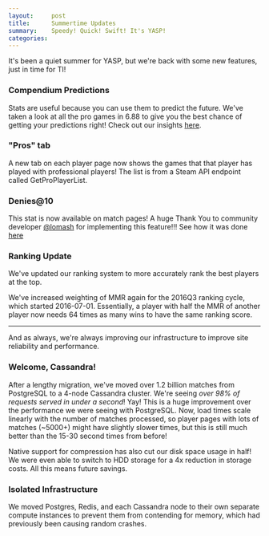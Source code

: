 ```yaml
---
layout:     post
title:      Summertime Updates
summary:    Speedy! Quick! Swift! It's YASP!
categories: 
---
```


It's been a quiet summer for YASP, but we're back with some new features, just in time for TI!

### Compendium Predictions

Stats are useful because you can use them to predict the future. We've taken a look at all the pro games in 6.88 to give
you the best chance of getting your predictions right! Check out our insights [here](https://yasp.co/ti6predictions).

### "Pros" tab
A new tab on each player page now shows the games that that player has played with professional players!
The list is from a Steam API endpoint called GetProPlayerList.

### Denies@10
This stat is now available on match pages! A huge Thank You to community developer [@lomash](https://github.com/lomash)
for implementing this feature!!! See how it was done [here](https://github.com/yasp-dota/yasp/pull/1074)

### Ranking Update
We've updated our ranking system to more accurately rank the best players at the top. 

We've increased weighting of MMR again for the 2016Q3 ranking cycle, which started 2016-07-01. Essentially, a player 
with half the MMR of another player now needs 64 times as many wins to have the same ranking score.


***

And as always, we're always improving our infrastructure to improve site reliability and performance.

### Welcome, Cassandra!
After a lengthy migration, we've moved over 1.2 billion matches from PostgreSQL to a 4-node Cassandra cluster.
We're seeing *over 98% of requests served in under a second*! Yay! This is a huge improvement over the performance we were 
seeing with PostgreSQL. Now, load times scale linearly with the number of matches processed, so player pages with lots of 
matches (~5000+) might have slightly slower times, but this is still much better than the 15-30 second times from before!

Native support for compression has also cut our disk space usage in half! We were even able to switch to HDD storage for a 
4x reduction in storage costs. All this means future savings.

### Isolated Infrastructure
We moved Postgres, Redis, and each Cassandra node to their own separate compute instances to prevent them from contending for 
memory, which had previously been causing random crashes.
